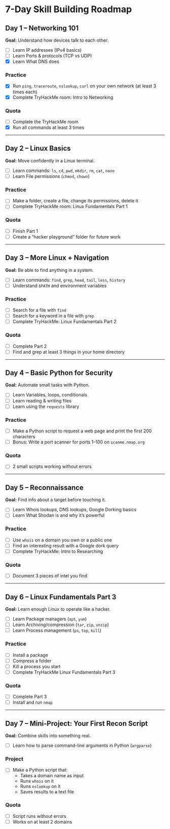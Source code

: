 # 7-Day Skill Building Roadmap

## Day 1 – Networking 101  
**Goal:** Understand how devices talk to each other.

- [ ] Learn IP addresses (IPv4 basics)  
- [ ] Learn Ports & protocols (TCP vs UDP)  
- [x] Learn What DNS does  

### Practice  
- [x] Run `ping`, `traceroute`, `nslookup`, `curl` on your own network (at least 3 times each)  
- [x] Complete TryHackMe room: Intro to Networking  

### Quota  
- [ ] Complete the TryHackMe room  
- [x] Run all commands at least 3 times  

---

## Day 2 – Linux Basics  
**Goal:** Move confidently in a Linux terminal.

- [ ] Learn commands: `ls`, `cd`, `pwd`, `mkdir`, `rm`, `cat`, `nano`  
- [ ] Learn File permissions (`chmod`, `chown`)  

### Practice  
- [ ] Make a folder, create a file, change its permissions, delete it  
- [ ] Complete TryHackMe room: Linux Fundamentals Part 1  

### Quota  
- [ ] Finish Part 1  
- [ ] Create a “hacker playground” folder for future work  

---

## Day 3 – More Linux + Navigation  
**Goal:** Be able to find anything in a system.

- [ ] Learn commands: `find`, `grep`, `head`, `tail`, `less`, `history`  
- [ ] Understand `$PATH` and environment variables  

### Practice  
- [ ] Search for a file with `find`  
- [ ] Search for a keyword in a file with `grep`  
- [ ] Complete TryHackMe: Linux Fundamentals Part 2  

### Quota  
- [ ] Complete Part 2  
- [ ] Find and grep at least 3 things in your home directory  

---

## Day 4 – Basic Python for Security  
**Goal:** Automate small tasks with Python.

- [ ] Learn Variables, loops, conditionals  
- [ ] Learn reading & writing files  
- [ ] Learn using the `requests` library  

### Practice  
- [ ] Make a Python script to request a web page and print the first 200 characters  
- [ ] Bonus: Write a port scanner for ports 1–100 on `scanme.nmap.org`  

### Quota  
- [ ] 2 small scripts working without errors  

---

## Day 5 – Reconnaissance  
**Goal:** Find info about a target before touching it.

- [ ] Learn Whois lookups, DNS lookups, Google Dorking basics  
- [ ] Learn What Shodan is and why it’s powerful  

### Practice  
- [ ] Use `whois` on a domain you own or a public one  
- [ ] Find an interesting result with a Google dork query  
- [ ] Complete TryHackMe: Intro to Researching  

### Quota  
- [ ] Document 3 pieces of intel you find  

---

## Day 6 – Linux Fundamentals Part 3  
**Goal:** Learn enough Linux to operate like a hacker.

- [ ] Learn Package managers (`apt`, `yum`)  
- [ ] Learn Archiving/compression (`tar`, `zip`, `unzip`)  
- [ ] Learn Process management (`ps`, `top`, `kill`)  

### Practice  
- [ ] Install a package  
- [ ] Compress a folder  
- [ ] Kill a process you start  
- [ ] Complete TryHackMe Linux Fundamentals Part 3  

### Quota  
- [ ] Complete Part 3  
- [ ] Install and run `nmap`  

---

## Day 7 – Mini-Project: Your First Recon Script  
**Goal:** Combine skills into something real.

- [ ] Learn how to parse command-line arguments in Python (`argparse`)  

### Project  
- [ ] Make a Python script that:  
  - Takes a domain name as input  
  - Runs `whois` on it  
  - Runs `nslookup` on it  
  - Saves results to a text file  

### Quota  
- [ ] Script runs without errors  
- [ ] Works on at least 2 domains  
